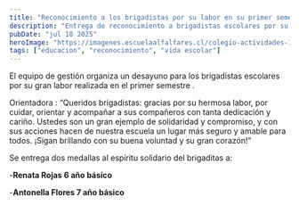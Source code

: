 ```yaml
---
title: "Reconocimiento a los brigadistas por su labor en su primer semestre."
description: "Entrega de reconocimiento a brigadistas escolares por su labor"
pubDate: "jul 18 2025"
heroImage: "https://imagenes.escuelaalfalfares.cl/colegio-actividades-18.jpg"
tags: ["educacion", "reconocimiento", "vida escolar"]
---
```


El equipo de gestión organiza un desayuno para los brigadistas escolares por su gran labor realizada en el primer semestre .

Orientadora :
“Queridos brigadistas: gracias por su hermosa labor, por cuidar, orientar y acompañar a sus compañeros con tanta dedicación y cariño. Ustedes son un gran ejemplo de solidaridad y compromiso, y con sus acciones hacen de nuestra escuela un lugar más seguro y amable para todos. ¡Sigan brillando con su buena voluntad y su gran corazón!”

Se entrega dos medallas al espíritu solidario del brigaditas a:

-**Renata Rojas 6 año básico**

-**Antonella Flores 7 año básico**